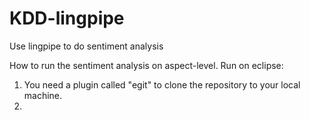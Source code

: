 KDD-lingpipe
============

Use lingpipe to do sentiment analysis

How to run the sentiment analysis on aspect-level.
Run on eclipse:
1. You need a plugin called "egit" to clone the repository to your local machine.
2. 